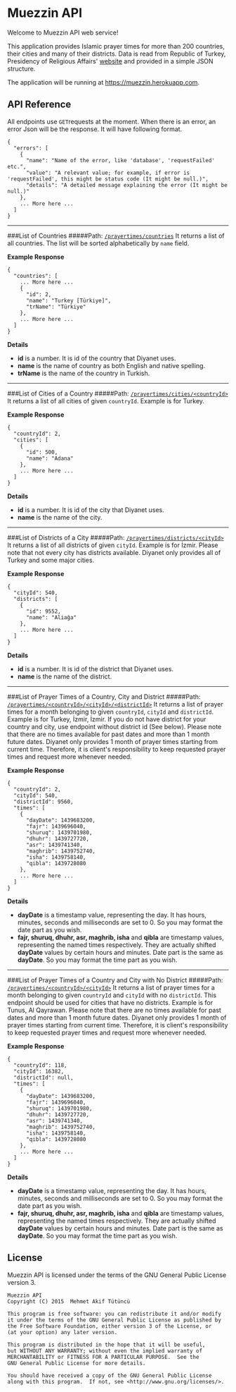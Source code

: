 Muezzin API
=================================

Welcome to Muezzin API web service!

This application provides Islamic prayer times for more than 200 countries, their cities and many of their districts. Data is read from Republic of Turkey, Presidency of Religious Affairs' [website](http://www.diyanet.gov.tr) and provided in a simple JSON structure.

The application will be running at https://muezzin.herokuapp.com.

API Reference
--------------
All endpoints use ```GET```requests at the moment. When there is an error, an error Json will be the response. It will have following format.

```
{
  "errors": [
    {
      "name": "Name of the error, like 'database', 'requestFailed' etc.",
      "value": "A relevant value; for example, if error is 'requestFailed', this might be status code (It might be null.)",
      "details": "A detailed message explaining the error (It might be null.)"
    },
    ... More here ...
  ]
}
```

****

###List of Countries
#####Path: [```/prayertimes/countries```](https://muezzin.herokuapp.com/prayertimes/countries)
It returns a list of all countries. The list will be sorted alphabetically by ```name``` field.

**Example Response**
```
{
  "countries": [
    ... More here ...
    {
      "id": 2,
      "name": "Turkey [Türkiye]",
      "trName": "Türkiye"
    },
    ... More here ...
  ]
}
```

**Details**

* **id** is a number. It is id of the country that Diyanet uses.
* **name** is the name of country as both English and native spelling.
* **trName** is the name of the country in Turkish.

****

###List of Cities of a Country
#####Path: [```/prayertimes/cities/<countryId>```](https://muezzin.herokuapp.com/prayertimes/cities/2)
It returns a list of all cities of given ```countryId```. Example is for Turkey.

**Example Response**
```
{
  "countryId": 2,
  "cities": [
    {
      "id": 500,
      "name": "Adana"
    },
    ... More here ...
  ]
}
```

**Details**

* **id** is a number. It is id of the city that Diyanet uses.
* **name** is the name of the city.

****

###List of Districts of a City
#####Path: [```/prayertimes/districts/<cityId>```](https://muezzin.herokuapp.com/prayertimes/districts/540)
It returns a list of all districts of given ```cityId```. Example is for İzmir. Please note that not every city has districts available. Diyanet only provides all of Turkey and some major cities.

**Example Response**
```
{
  "cityId": 540,
  "districts": [
    {
      "id": 9552,
      "name": "Aliağa"
    },
    ... More here ...
  ]
}
```

**Details**

* **id** is a number. It is id of the district that Diyanet uses.
* **name** is the name of the district.

****

###List of Prayer Times of a Country, City and District
#####Path: [```/prayertimes/<countryId>/<cityId>/<districtId>```](https://muezzin.herokuapp.com/prayertimes/2/540/9560)
It returns a list of prayer times for a month belonging to given ```countryId```, ```cityId``` and ```districtId```. Example is for Turkey, İzmir, İzmir. If you do not have district for your country and city, use endpoint without district id (See below). Please note that there are no times available for past dates and more than 1 month future dates. Diyanet only provides 1 month of prayer times starting from current time. Therefore, it is client's responsibility to keep requested prayer times and request more whenever needed.

**Example Response**
```
{
  "countryId": 2,
  "cityId": 540,
  "districtId": 9560,
  "times": [
    {
      "dayDate": 1439683200,
      "fajr": 1439696040,
      "shuruq": 1439701980,
      "dhuhr": 1439727720,
      "asr": 1439741340,
      "maghrib": 1439752740,
      "isha": 1439758140,
      "qibla": 1439728080
    },
    ... More here ...
  ]
}
```

**Details**

* **dayDate** is a timestamp value, representing the day. It has hours, minutes, seconds and milliseconds are set to 0. So you may format the date part as you wish.
* **fajr, shuruq, dhuhr, asr, maghrib, isha** and **qibla** are timestamp values, representing the named times respectively. They are actually shifted **dayDate** values by certain hours and minutes. Date part is the same as **dayDate**. So you may format the time part as you wish.

****

###List of Prayer Times of a Country and City with No District
#####Path: [```/prayertimes/<countryId>/<cityId>```](https://muezzin.herokuapp.com/prayertimes/118/16382)
It returns a list of prayer times for a month belonging to given ```countryId``` and ```cityId``` with no ```districtId```. This endpoint should be used for cities that have no districts. Example is for Tunus, Al Qayrawan. Please note that there are no times available for past dates and more than 1 month future dates. Diyanet only provides 1 month of prayer times starting from current time. Therefore, it is client's responsibility to keep requested prayer times and request more whenever needed.

**Example Response**
```
{
  "countryId": 118,
  "cityId": 16382,
  "districtId": null,
  "times": [
    {
      "dayDate": 1439683200,
      "fajr": 1439696040,
      "shuruq": 1439701980,
      "dhuhr": 1439727720,
      "asr": 1439741340,
      "maghrib": 1439752740,
      "isha": 1439758140,
      "qibla": 1439728080
    },
    ... More here ...
  ]
}
```

**Details**

* **dayDate** is a timestamp value, representing the day. It has hours, minutes, seconds and milliseconds are set to 0. So you may format the date part as you wish.
* **fajr, shuruq, dhuhr, asr, maghrib, isha** and **qibla** are timestamp values, representing the named times respectively. They are actually shifted **dayDate** values by certain hours and minutes. Date part is the same as **dayDate**. So you may format the time part as you wish.

License
--------------
Muezzin API is licensed under the terms of the GNU General Public License version 3.

```
Muezzin API
Copyright (C) 2015  Mehmet Akif Tütüncü

This program is free software: you can redistribute it and/or modify
it under the terms of the GNU General Public License as published by
the Free Software Foundation, either version 3 of the License, or
(at your option) any later version.

This program is distributed in the hope that it will be useful,
but WITHOUT ANY WARRANTY; without even the implied warranty of
MERCHANTABILITY or FITNESS FOR A PARTICULAR PURPOSE.  See the
GNU General Public License for more details.

You should have received a copy of the GNU General Public License
along with this program.  If not, see <http://www.gnu.org/licenses/>.
```
